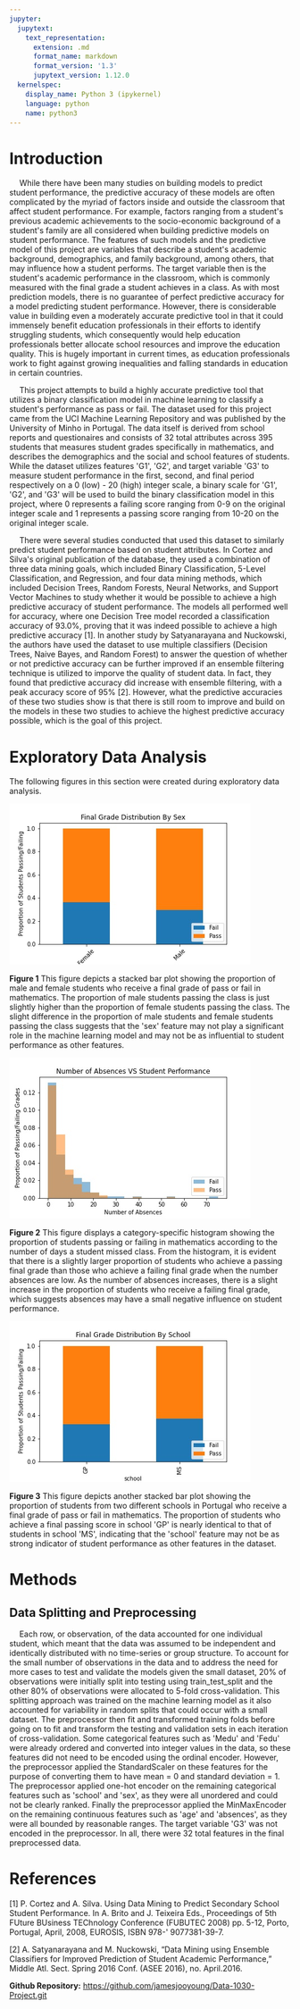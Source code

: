 ```yaml
---
jupyter:
  jupytext:
    text_representation:
      extension: .md
      format_name: markdown
      format_version: '1.3'
      jupytext_version: 1.12.0
  kernelspec:
    display_name: Python 3 (ipykernel)
    language: python
    name: python3
---
```


<!-- #region -->
# Introduction
   
&emsp; While there have been many studies on building models to predict student performance, the predictive accuracy of these models are often complicated by the myriad of factors inside and outside the classroom that affect student performance. For example, factors ranging from a student's previous academic achievements to the socio-economic background of a student's family are all considered when building predictive models on student performance. The features of such models and the predictive model of this project are variables that describe a student's academic background, demographics, and family background, among others, that may influence how a student performs. The target variable then is the student's academic performance in the classroom, which is commonly measured with the final grade a student achieves in a class. As with most prediction models, there is no guarantee of perfect predictive accuracy for a model predicting student performance. However, there is considerable value in building even a moderately accurate predictive tool in that it could immensely benefit education professionals in their efforts to identify struggling students, which consequently would help education professionals better allocate school resources and improve the education quality. This is hugely important in current times, as education professionals work to fight against growing inequalities and falling standards in education in certain countries.
    
&emsp; This project attempts to build a highly accurate predictive tool that utilizes a binary classification model in machine learning to classify a student's performance as pass or fail. The dataset used for this project came from the UCI Machine Learning Repository and was published by the University of Minho in Portugal. The data itself is derived from school reports and questionaires and consists of 32 total attributes across 395 students that measures student grades specifically in mathematics, and describes the demographics and the social and school features of students. While the dataset utilizes features 'G1', 'G2', and target variable 'G3' to measure student performance in the first, second, and final period respectively on a 0 (low) - 20 (high) integer scale, a binary scale for 'G1', 'G2', and 'G3' will be used to build the binary classification model in this project, where 0 represents a failing score ranging from 0-9 on the original integer scale and 1 represents a passing score ranging from 10-20 on the original integer scale.
   
&emsp; There were several studies conducted that used this dataset to similarly predict student performance based on student attributes. In Cortez and Silva's original publication of the database, they used a combination of three data mining goals, which included Binary Classification, 5-Level Classification, and Regression, and four data mining methods, which included Decision Trees, Random Forests, Neural Networks, and Support Vector Machines to study whether it would be possible to achieve a high predictive accuracy of student performance. The models all performed well for accuracy, where one Decision Tree model recorded a classification accuracy of 93.0%, proving that it was indeed possible to achieve a high predictive accuracy [1]. In another study by Satyanarayana and Nuckowski, the authors have used the dataset to use multiple classifiers (Decision Trees, Naive Bayes, and Random Forest) to answer the question of whether or not predictive accuracy can be further improved if an ensemble filtering technique is utilized to imporve the quality of student data. In fact, they found that predictive accuracy did increase with ensemble filtering, with a peak accuracy score of 95% [2]. However, what the predictive accuracies of these two studies show is that there is still room to improve and build on the models in these two studies to achieve the highest predictive accuracy possible, which is the goal of this project.
    
    
# Exploratory Data Analysis

The following figures in this section were created during exploratory data analysis. 

![image](figures/SEX-GRADE.jpg)


**Figure 1** This figure depicts a stacked bar plot showing the proportion of male and female students who receive a final grade of pass or fail in mathematics. The proportion of male students passing the class is just slightly higher than the proportion of female students passing the class. The slight difference in the proportion of male students and female students passing the class suggests that the 'sex' feature may not play a significant role in the machine learning model and may not be as influential to student performance as other features.

![image](figures/ABSENCE-GRADE.jpg)

**Figure 2** This figure displays a category-specific histogram showing the proportion of students passing or failing in mathematics according to the number of days a student missed class. From the histogram, it is evident that there is a slightly larger proportion of students who achieve a passing final grade than those who achieve a failing final grade when the number absences are low. As the number of absences increases, there is a slight increase in the proportion of students who receive a failing final grade, which suggests absences may have a small negative influence on student performance.

![image](figures/SCHOOL-GRADE.jpg)

**Figure 3** This figure depicts another stacked bar plot showing the proportion of students from two different schools in Portugal who receive a final grade of pass or fail in mathematics. The proportion of students who achieve a final passing score in school 'GP' is nearly identical to that of students in school 'MS', indicating that the 'school' feature may not be as strong indicator of student performance as other features in the dataset.


# Methods

## Data Splitting and Preprocessing

&emsp; Each row, or observation, of the data accounted for one individual student, which meant that the data was assumed to be independent and identically distributed with no time-series or group structure. To account for the small number of observations in the data and to address the need for more cases to test and validate the models given the small dataset, 20% of observations were initially split into testing using train_test_split and the other 80% of observations were allocated to 5-fold cross-validation. This splitting approach was trained on the machine learning model as it also accounted for variability in random splits that could occur with a small dataset. The preprocessor then fit and transformed training folds before going on to fit and transform the testing and validation sets in each iteration of cross-validation. Some categorical features such as 'Medu' and 'Fedu' were already ordered and converted into integer values in the data, so these features did not need to be encoded using the ordinal encoder. However, the preprocessor applied the StandardScaler on these features for the purpose of converting them to have mean = 0 and standard deviation = 1. The preprocessor applied one-hot encoder on the remaining categorical features such as 'school' and 'sex', as they were all unordered and could not be clearly ranked. Finally the preprocessor applied the MinMaxEncoder on the remaining continuous features such as 'age' and 'absences', as they were all bounded by reasonable ranges. The target variable 'G3' was not encoded in the preprocessor. In all, there were 32 total features in the final preprocessed data.
   
# References

[1] P. Cortez and A. Silva. Using Data Mining to Predict Secondary 
    School Student Performance. In A. Brito and J. Teixeira Eds., 
    Proceedings of 5th FUture BUsiness TEChnology Conference (FUBUTEC 
    2008) pp. 5-12, Porto, Portugal, April, 2008, EUROSIS, ISBN 978-'
    9077381-39-7. 

[2] A. Satyanarayana and M. Nuckowski, “Data Mining using Ensemble 
    Classifiers for Improved Prediction of Student Academic 
    Performance,” Middle Atl. Sect. Spring 2016 Conf. (ASEE 2016), no. 
    April.2016.

**Github Repository:** https://github.com/jamesjooyoung/Data-1030-Project.git
<!-- #endregion -->
